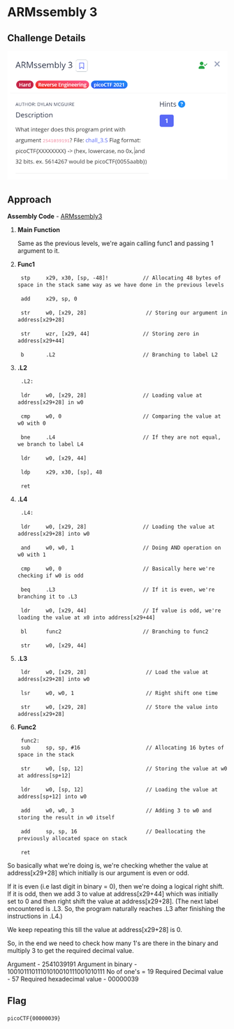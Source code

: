 # ARMssembly 3

## Challenge Details

![alt text](./Images/ARMssembly3.png)

## Approach

**Assembly Code** - [ARMssembly3](./Resources&SourceCodes/ARMssembly3.asm)

1. **Main Function**

    Same as the previous levels, we're again calling func1 and passing 1 argument to it.

2. **Func1**

        stp     x29, x30, [sp, -48]!           // Allocating 48 bytes of space in the stack same way as we have done in the previous levels

        add     x29, sp, 0                     

        str     w0, [x29, 28]                   // Storing our argument in address[x29+28]

        str     wzr, [x29, 44]                 // Storing zero in address[x29+44]

        b       .L2                            // Branching to label L2

3. **.L2**

        .L2:                                  

        ldr     w0, [x29, 28]                  // Loading value at address[x29+28] in w0

        cmp     w0, 0                          // Comparing the value at w0 with 0

        bne     .L4                            // If they are not equal, we branch to label L4

        ldr     w0, [x29, 44]

        ldp     x29, x30, [sp], 48

        ret

4. **.L4**

        .L4:

        ldr     w0, [x29, 28]                  // Loading the value at address[x29+28] into w0          

        and     w0, w0, 1                      // Doing AND operation on w0 with 1

        cmp     w0, 0                          // Basically here we're checking if w0 is odd

        beq     .L3                            // If it is even, we're branching it to .L3

        ldr     w0, [x29, 44]                  // If value is odd, we're loading the value at x0 into address[x29+44]

        bl      func2                          // Branching to func2

        str     w0, [x29, 44]

5. **.L3**

        ldr     w0, [x29, 28]                   // Load the value at address[x29+28] into w0

        lsr     w0, w0, 1                       // Right shift one time

        str     w0, [x29, 28]                   // Store the value into address[x29+28]


6. **Func2**

        func2:
        sub     sp, sp, #16                     // Allocating 16 bytes of space in the stack

        str     w0, [sp, 12]                    // Storing the value at w0 at address[sp+12]

        ldr     w0, [sp, 12]                    // Loading the value at address[sp+12] into w0

        add     w0, w0, 3                       // Adding 3 to w0 and storing the result in w0 itself

        add     sp, sp, 16                      // Deallocating the previously allocated space on stack

        ret



So basically what we're doing is, we're checking whether the value at address[x29+28] which initially is our argument is even or odd.

If it is even (i.e last digit in binary = 0), then we're doing a logical right shift.
If it is odd, then we add 3 to value at address[x29+44] which was initially set to 0 and then right shift the value at address[x29+28]. (The next label encountered is .L3. So, the program naturally reaches .L3 after finishing the instructions in .L4.)

We keep repeating this till the value at address[x29+28] is 0.

So, in the end we need to check how many 1's are there in the binary and multiply 3 to get the required decimal value.


Argument - 2541039191
Argument in binary - 10010111011101010010111001010111
No of one's = 19
Required Decimal value - 57
Required hexadecimal value - 00000039

## Flag

`picoCTF{00000039}`

